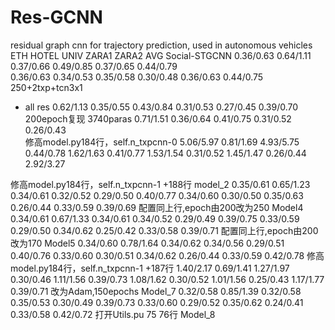 # Res-GCNN
residual graph cnn for trajectory prediction, used in autonomous vehicles
	          ETH 	     HOTEL	UNIV	   ZARA1      ZARA2	 AVG
Social-STGCNN	  0.36/0.63  0.64/1.11	0.37/0.66  0.49/0.85  0.37/0.65  0.44/0.79	
0.36/0.63
0.34/0.53	0.35/0.58
0.30/0.48	0.36/0.63
0.44/0.75
250+2txp+tcn3x1
+ all res	0.62/1.13	0.35/0.55	0.43/0.84	0.31/0.53	0.27/0.45	0.39/0.70
200epoch复现
3740paras	0.71/1.51	0.36/0.64	0.41/0.75	0.31/0.52	0.26/0.43	
修高model.py184行，self.n_txpcnn-0	5.06/5.97
0.81/1.69	4.93/5.75
0.44/0.78	1.62/1.63
0.41/0.77	1.53/1.54
0.31/0.52	1.45/1.47
0.26/0.44	2.92/3.27

修高model.py184行，self.n_txpcnn-1
+188行
model_2	0.35/0.61
0.65/1.23	0.34/0.61
0.32/0.52	0.29/0.50
0.40/0.77	0.34/0.60
0.30/0.50	0.35/0.63
0.26/0.44	0.33/0.59
0.39/0.69
配置同上行,epoch由200改为250
Model4	0.34/0.61
0.67/1.33	0.34/0.61
0.34/0.52	0.29/0.49
0.39/0.75	0.33/0.59
0.29/0.50	0.34/0.62
0.25/0.42	0.33/0.58
0.39/0.71
配置同上行,epoch由200改为170
Model5	0.34/0.60
0.78/1.64	0.34/0.62
0.34/0.56	0.29/0.51
0.40/0.76	0.33/0.60
0.30/0.51	0.34/0.62
0.26/0.44	0.33/0.59
0.42/0.78
修高model.py184行，self.n_txpcnn-1
+187行	1.40/2.17
0.69/1.41	1.27/1.97
0.30/0.46	1.11/1.56
0.39/0.73	1.08/1.62
0.30/0.52	1.01/1.56
0.25/0.43	1.17/1.77
0.39/0.71
改为Adam,150epochs
Model_7	0.32/0.58
0.85/1.39	0.32/0.58
0.35/0.53	0.30/0.49
0.39/0.73	0.33/0.60
0.29/0.52	0.35/0.62
0.24/0.41	0.33/0.58
0.42/0.72
打开Utils.pu 75 76行
Model_8						
